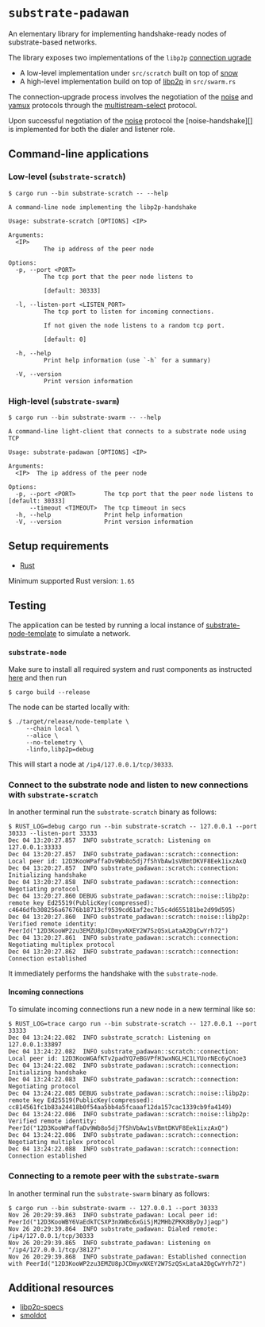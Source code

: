 # `substrate-padawan`

An elementary library for implementing handshake-ready nodes of substrate-based networks.

The library exposes two implementations of the `libp2p` [connection ugrade][libp2p-conn-spec]

* A low-level implementation under `src/scratch` built on top of [snow][]
* A high-level implementation build on top of [libp2p][] in `src/swarm.rs` 

The connection-upgrade process involves the negotiation of the [noise][] and
[yamux][] protocols through the [multistream-select][mstream] protocol.

Upon successful negotiation of the [noise][] protocol the [noise-handshake][]
is implemented for both the dialer and listener role.

## Command-line applications

### Low-level (`substrate-scratch`)

```
$ cargo run --bin substrate-scratch -- --help

A command-line node implementing the libp2p-handshake

Usage: substrate-scratch [OPTIONS] <IP>

Arguments:
  <IP>
          The ip address of the peer node

Options:
  -p, --port <PORT>
          The tcp port that the peer node listens to

          [default: 30333]

  -l, --listen-port <LISTEN_PORT>
          The tcp port to listen for incoming connections.

          If not given the node listens to a random tcp port.

          [default: 0]

  -h, --help
          Print help information (use `-h` for a summary)

  -V, --version
          Print version information

```

### High-level (`substrate-swarm`)

```
$ cargo run --bin substrate-swarm -- --help

A command-line light-client that connects to a substrate node using TCP

Usage: substrate-padawan [OPTIONS] <IP>

Arguments:
  <IP>  The ip address of the peer node

Options:
  -p, --port <PORT>        The tcp port that the peer node listens to [default: 30333]
      --timeout <TIMEOUT>  The tcp timeout in secs
  -h, --help               Print help information
  -V, --version            Print version information

```

## Setup requirements

* [Rust](https://www.rust-lang.org/tools/install)

Minimum supported Rust version: `1.65`

## Testing

The application can be tested by running a local instance of [substrate-node-template][substrate-node] to simulate a network.

### `substrate-node`

Make sure to install all required system and rust components as instructed [here][node-install] and then run

```
$ cargo build --release
```

The node can be started locally with:

```
$ ./target/release/node-template \
     --chain local \
     --alice \
     --no-telemetry \
     -linfo,libp2p=debug
```

This will start a node at `/ip4/127.0.0.1/tcp/30333`.

### Connect to the substrate node and listen to new connections with  `substrate-scratch`

In another terminal run the `substrate-scratch` binary as follows:

```
$ RUST_LOG=debug cargo run --bin substrate-scratch -- 127.0.0.1 --port 30333 --listen-port 33333
Dec 04 13:20:27.857  INFO substrate_scratch: Listening on 127.0.0.1:33333
Dec 04 13:20:27.857  INFO substrate_padawan::scratch::connection: Local peer id: 12D3KooWPaffaDv9Wb8o5dj7fShVbAw1sVBmtDKVF8Eek1ixzAxQ
Dec 04 13:20:27.857  INFO substrate_padawan::scratch::connection: Initializing handshake
Dec 04 13:20:27.858  INFO substrate_padawan::scratch::connection: Negotiating protocol
Dec 04 13:20:27.860 DEBUG substrate_padawan::scratch::noise::libp2p: remote key Ed25519(PublicKey(compressed): c4646dfb308256a67676b18713cf9539cd61af2ec7b5c4d655181be2d99d595)
Dec 04 13:20:27.860  INFO substrate_padawan::scratch::noise::libp2p: Verified remote identity: PeerId("12D3KooWP2zu3EMZU8pJCDmyxNXEY2W7SzQSxLataA2DgCwYrh72")
Dec 04 13:20:27.861  INFO substrate_padawan::scratch::connection: Negotiating multiplex protocol
Dec 04 13:20:27.862  INFO substrate_padawan::scratch::connection: Connection established
```
It immediately performs the handshake with the `substrate-node`.

#### Incoming connections

To simulate incoming connections run a new node in a new terminal like so:

```
$ RUST_LOG=trace cargo run --bin substrate-scratch -- 127.0.0.1 --port 33333
Dec 04 13:24:22.082  INFO substrate_scratch: Listening on 127.0.0.1:33897
Dec 04 13:24:22.082  INFO substrate_padawan::scratch::connection: Local peer id: 12D3KooWGAfKTv2padYQ7eBGVPfH3wxNGLHC1LYUorNEc6yCnoe3
Dec 04 13:24:22.082  INFO substrate_padawan::scratch::connection: Initializing handshake
Dec 04 13:24:22.083  INFO substrate_padawan::scratch::connection: Negotiating protocol
Dec 04 13:24:22.085 DEBUG substrate_padawan::scratch::noise::libp2p: remote key Ed25519(PublicKey(compressed): cc814561fc1b83a24418b0f54aa5bb4a5fcaaaf12da157cac1339cb9fa4149)
Dec 04 13:24:22.086  INFO substrate_padawan::scratch::noise::libp2p: Verified remote identity: PeerId("12D3KooWPaffaDv9Wb8o5dj7fShVbAw1sVBmtDKVF8Eek1ixzAxQ")
Dec 04 13:24:22.086  INFO substrate_padawan::scratch::connection: Negotiating multiplex protocol
Dec 04 13:24:22.088  INFO substrate_padawan::scratch::connection: Connection established
```
### Connecting to a remote peer with the `substrate-swarm`

In another terminal run the `substrate-swarm` binary as follows:

```
$ cargo run --bin substrate-swarm -- 127.0.0.1 --port 30333
Nov 26 20:29:39.863  INFO substrate_padawan: Local peer id: PeerId("12D3KooWBY6VaEdkTCSXP3nXWBc6xGiSjM2MHbZPKK8ByDyJjaqp")
Nov 26 20:29:39.864  INFO substrate_padawan: Dialed remote: /ip4/127.0.0.1/tcp/30333
Nov 26 20:29:39.865  INFO substrate_padawan: Listening on "/ip4/127.0.0.1/tcp/38127"
Nov 26 20:29:39.868  INFO substrate_padawan: Established connection with PeerId("12D3KooWP2zu3EMZU8pJCDmyxNXEY2W7SzQSxLataA2DgCwYrh72")
```

## Additional resources

* [libp2p-specs][]
* [smoldot][smoldot]

[libp2p-specs]: https://github.com/libp2p/specs/
[libp2p-conn-spec]: https://github.com/libp2p/specs/blob/master/connections/README.md
[mstream]: https://github.com/multiformats/multistream-select
[node-install]: https://github.com/substrate-developer-hub/substrate-node-template#rust-setup
[noise]: http://noiseprotocol.org/
[yamux]: https://github.com/hashicorp/yamux/blob/master/spec.md
[libp2p]: https://github.com/libp2p/rust-libp2p
[smoldot]: https://github.com/paritytech/smoldot
[snow]: https://docs.rs/snow/latest/snow/index.html
[substrate-node]: https://github.com/substrate-developer-hub/substrate-node-template
[swarm]: https://docs.rs/libp2p/latest/libp2p/struct.Swarm.html
